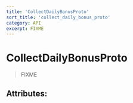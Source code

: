 ```yaml
---
title: 'CollectDailyBonusProto'
sort_title: 'collect_daily_bonus_proto'
category: API
excerpt: FIXME
---
```


# CollectDailyBonusProto

> FIXME

## Attributes:

